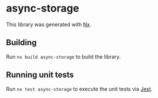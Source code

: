 # async-storage

This library was generated with [Nx](https://nx.dev).



## Building

Run `nx build async-storage` to build the library.





## Running unit tests

Run `nx test async-storage` to execute the unit tests via [Jest](https://jestjs.io).



